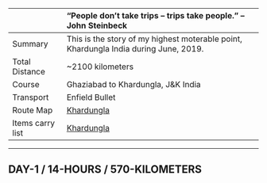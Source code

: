 | | “People don’t take trips – trips take people.” – John Steinbeck|
| :--- | :--- |
| Summary | This is the story of my highest moterable point, Khardungla India during June, 2019.|
| Total Distance | ~2100 kilometers |
| Course | Ghaziabad to Khardungla, J&K India |
| Transport | Enfield Bullet |
| Route Map | [Khardungla](june-2019/route.md)|
| Items carry list | [Khardungla](june-2019/carry-list.md)|

---

##  DAY-1 / 14-HOURS / 570-KILOMETERS

